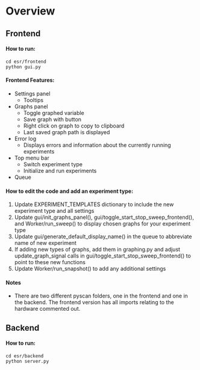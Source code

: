 # Overview


## Frontend
#### How to run:
```
cd esr/frontend
python gui.py
```

#### Frontend Features:
- Settings panel
  - Tooltips
- Graphs panel
  - Toggle graphed variable
  - Save graph with button
  - Right click on graph to copy to clipboard
  - Last saved graph path is displayed
- Error log
  - Displays errors and information about the currently running experiments
- Top menu bar
  - Switch experiment type
  - Initialize and run experiments
- Queue

#### How to edit the code and add an experiment type:
1. Update EXPERIMENT_TEMPLATES dictionary to include the new experiment type and all settings
2. Update gui/init_graphs_panel(), gui/toggle_start_stop_sweep_frontend(), and Worker/run_sweep() to display chosen graphs for your experiment type
3. Update gui/generate_default_display_name() in the queue to abbreviate name of new experiment
4. If adding new types of graphs, add them in graphing.py and adjust update_graph_signal calls in gui/toggle_start_stop_sweep_frontend() to point to these new functions
5. Update Worker/run_snapshot() to add any additional settings
   
#### Notes
- There are two different pyscan folders, one in the frontend and one in the backend. The frontend version has all imports relating to the hardware commented out.

## Backend
#### How to run:
```
cd esr/backend
python server.py
```
